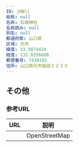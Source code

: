```yaml
---
ID: jNBli
総称: null
名称: 石城神社
名称読み: null
別名: null
都道府県: 山口県
区域: 光市
緯度: 33.9874424
経度: 132.0356608
郵便番号: 7430101
住所: 山口県光市塩田２２３３
---
```


## その他

### 参考URL

| URL | 説明          |
| --- | ------------- |
|     | OpenStreetMap |
